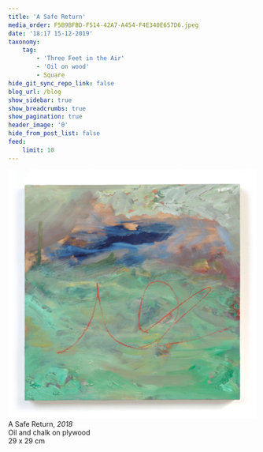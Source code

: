 ```yaml
---
title: 'A Safe Return'
media_order: F5B9BFBD-F514-42A7-A454-F4E340E657D6.jpeg
date: '18:17 15-12-2019'
taxonomy:
    tag:
        - 'Three Feet in the Air'
        - 'Oil on wood'
        - Square
hide_git_sync_repo_link: false
blog_url: /blog
show_sidebar: true
show_breadcrumbs: true
show_pagination: true
header_image: '0'
hide_from_post_list: false
feed:
    limit: 10
---
```


![](F5B9BFBD-F514-42A7-A454-F4E340E657D6.jpeg)  
A Safe Return, _2018_  
Oil and chalk on plywood  
29 x 29 cm